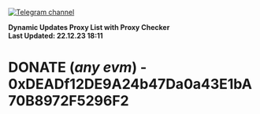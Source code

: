 [![Telegram channel](https://img.shields.io/endpoint?url=https://runkit.io/damiankrawczyk/telegram-badge/branches/master?url=https://t.me/n4z4v0d)](https://t.me/n4z4v0d) 

**Dynamic Updates Proxy List with Proxy Checker**  
**Last Updated: 22.12.23 18:11**

# DONATE (_any evm_) - 0xDEADf12DE9A24b47Da0a43E1bA70B8972F5296F2
